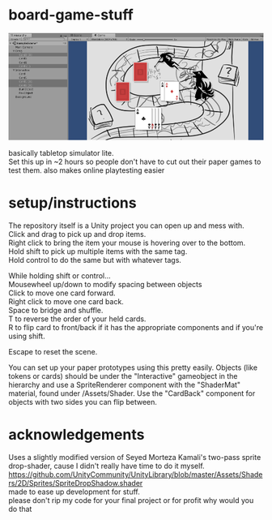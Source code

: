 # board-game-stuff

![picture of what it looks like wew](https://github.com/Mezzelo/board-game-stuff/blob/master/samplePic2.png)

basically tabletop simulator lite.    
Set this up in ~2 hours so people don't have to cut out their paper games to test them.  also makes online playtesting easier

# setup/instructions

The repository itself is a Unity project you can open up and mess with.    
Click and drag to pick up and drop items.    
Right click to bring the item your mouse is hovering over to the bottom.    
Hold shift to pick up multiple items with the same tag.    
Hold control to do the same but with whatever tags.    

While holding shift or control...    
Mousewheel up/down to modify spacing between objects    
Click to move one card forward.    
Right click to move one card back.    
Space to bridge and shuffle.     
T to reverse the order of your held cards.     
R to flip card to front/back if it has the appropriate components and if you're using shift.

Escape to reset the scene.

You can set up your paper prototypes using this pretty easily.  Objects (like tokens or cards) should be under the "Interactive" gameobject in the hierarchy and use a SpriteRenderer component with the "ShaderMat" material, found under /Assets/Shader.  Use the "CardBack" component for objects with two sides you can flip between.

# acknowledgements

Uses a slightly modified version of Seyed Morteza Kamali's two-pass sprite drop-shader, cause I didn't really have time to do it myself.  https://github.com/UnityCommunity/UnityLibrary/blob/master/Assets/Shaders/2D/Sprites/SpriteDropShadow.shader    
made to ease up development for stuff.    
please don't rip my code for your final project or for profit why would you do that

